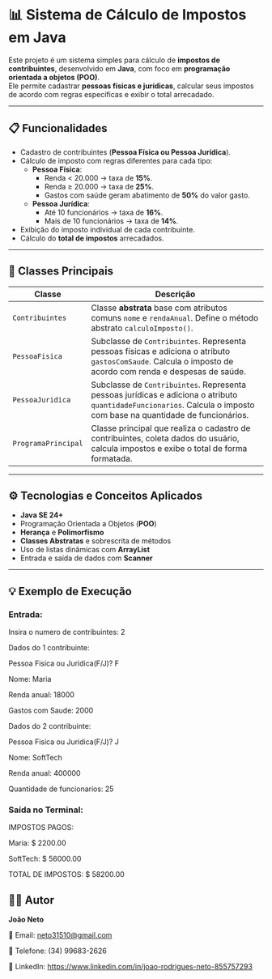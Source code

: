 # 📊 Sistema de Cálculo de Impostos em Java  

Este projeto é um sistema simples para cálculo de **impostos de contribuintes**, desenvolvido em **Java**, com foco em **programação orientada a objetos (POO)**.  
Ele permite cadastrar **pessoas físicas e jurídicas**, calcular seus impostos de acordo com regras específicas e exibir o total arrecadado.  

---

## 📋 Funcionalidades  

- Cadastro de contribuintes (**Pessoa Física ou Pessoa Jurídica**).  
- Cálculo de imposto com regras diferentes para cada tipo:  
  - **Pessoa Física**:  
    - Renda < 20.000 → taxa de **15%**.  
    - Renda ≥ 20.000 → taxa de **25%**.  
    - Gastos com saúde geram abatimento de **50%** do valor gasto.  
  - **Pessoa Jurídica**:  
    - Até 10 funcionários → taxa de **16%**.  
    - Mais de 10 funcionários → taxa de **14%**.  
- Exibição do imposto individual de cada contribuinte.  
- Cálculo do **total de impostos** arrecadados.  

---

## 🔹 Classes Principais

| Classe | Descrição |
|--------|-----------|
| `Contribuintes` | Classe **abstrata** base com atributos comuns `nome` e `rendaAnual`. Define o método abstrato `calculoImposto()`. |
| `PessoaFisica` | Subclasse de `Contribuintes`. Representa pessoas físicas e adiciona o atributo `gastosComSaude`. Calcula o imposto de acordo com renda e despesas de saúde. |
| `PessoaJuridica` | Subclasse de `Contribuintes`. Representa pessoas jurídicas e adiciona o atributo `quantidadeFuncionarios`. Calcula o imposto com base na quantidade de funcionários. |
| `ProgramaPrincipal` | Classe principal que realiza o cadastro de contribuintes, coleta dados do usuário, calcula impostos e exibe o total de forma formatada. |


---

## ⚙️ Tecnologias e Conceitos Aplicados  

- **Java SE 24+**  
- Programação Orientada a Objetos (**POO**)  
- **Herança** e **Polimorfismo**  
- **Classes Abstratas** e sobrescrita de métodos  
- Uso de listas dinâmicas com **ArrayList**  
- Entrada e saída de dados com **Scanner**  

---

## 💡 Exemplo de Execução  

### Entrada:  

Insira o numero de contribuintes: 2

Dados do 1 contribuinte:

Pessoa Fisica ou Juridica(F/J)? F

Nome: Maria

Renda anual: 18000

Gastos com Saude: 2000

Dados do 2 contribuinte:

Pessoa Fisica ou Juridica(F/J)? J

Nome: SoftTech

Renda anual: 400000

Quantidade de funcionarios: 25

### Saída no Terminal:

IMPOSTOS PAGOS:

Maria: $ 2200.00

SoftTech: $ 56000.00

TOTAL DE IMPOSTOS: $ 58200.00


## 👨‍💻 Autor  

**João Neto**  

📧 Email: neto31510@gmail.com 

📱 Telefone: (34) 99683-2626  

🔗 LinkedIn: https://www.linkedin.com/in/joao-rodrigues-neto-855757293


